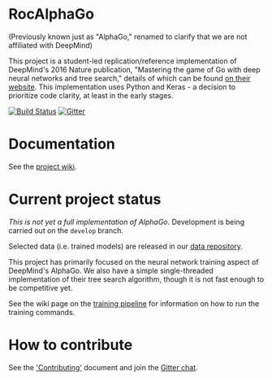 # RocAlphaGo

(Previously known just as "AlphaGo," renamed to clarify that we are not affiliated with DeepMind)

This project is a student-led replication/reference implementation of DeepMind's 2016 Nature publication, "Mastering the game of Go with deep neural networks and tree search," details of which can be found [on their website](http://deepmind.com/alpha-go.html). This implementation uses Python and Keras - a decision to prioritize code clarity, at least in the early stages.

[![Build Status](https://travis-ci.org/Rochester-NRT/RocAlphaGo.svg?branch=develop)](https://travis-ci.org/Rochester-NRT/RocAlphaGo)
[![Gitter](https://badges.gitter.im/Rochester-NRT/RocAlphaGo.svg)](https://gitter.im/Rochester-NRT/RocAlphaGo?utm_source=badge&utm_medium=badge&utm_campaign=pr-badge)

# Documentation

See the [project wiki](https://github.com/Rochester-NRT/RocAlphaGo/wiki).

# Current project status

_This is not yet a full implementation of AlphaGo_. Development is being carried out on the `develop` branch.

Selected data (i.e. trained models) are released in our [data repository](http://github.com/Rochester-NRT/RocAlphaGo.data).

This project has primarily focused on the neural network training aspect of DeepMind's AlphaGo. We also have a simple single-threaded implementation of their tree search algorithm, though it is not fast enough to be competitive yet.

See the wiki page on the [training pipeline](https://github.com/Rochester-NRT/RocAlphaGo/wiki/Neural-Networks-and-Training) for information on how to run the training commands.

# How to contribute

See the ['Contributing'](CONTRIBUTING.md) document and join the [Gitter chat](https://gitter.im/Rochester-NRT/RocAlphaGo).
